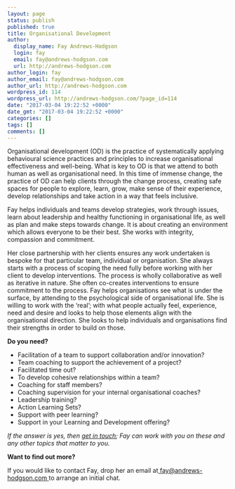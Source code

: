```yaml
---
layout: page
status: publish
published: true
title: Organisational Development
author:
  display_name: Fay Andrews-Hodgson
  login: fay
  email: fay@andrews-hodgson.com
  url: http://andrews-hodgson.com
author_login: fay
author_email: fay@andrews-hodgson.com
author_url: http://andrews-hodgson.com
wordpress_id: 114
wordpress_url: http://andrews-hodgson.com/?page_id=114
date: "2017-03-04 19:22:52 +0000"
date_gmt: "2017-03-04 19:22:52 +0000"
categories: []
tags: []
comments: []
---
```


<p>Organisational development (OD) is the practice of systematically applying behavioural science practices and principles to increase organisational effectiveness and well-being.  What is key to OD is that we attend to both human as well as organisational need.  In this time of immense change, the practice of OD can help clients through the change process, creating safe spaces for people to explore, learn, grow, make sense of their experience, develop relationships and take action in a way that feels inclusive.</p>
<p>Fay helps individuals and teams develop strategies, work through issues, learn about leadership and healthy functioning in organisational life, as well as plan and  make steps towards change.  It is about creating an environment which allows everyone to be their best.  She works with integrity, compassion and commitment.</p>
<p>Her close partnership with her clients ensures any work undertaken is bespoke for that particular team, individual or organisation.  She always starts with a process of scoping the need fully before working with her client to develop interventions. The process is wholly collaborative as well as iterative in nature.  She often co-creates interventions to ensure commitment to the process.  Fay helps organisations see what is under the surface, by attending to the psychological side of organisational life.  She is willing to work with the ‘real’; with what people actually feel, experience, need and desire and looks to help those elements align with the organisational direction.  She looks to help individuals and organisations find their strengths in order to build on those.</p>
<p><strong>Do you need?</strong></p>
<ul>
<li>Facilitation of a team to support collaboration and/or innovation?</li>
<li>Team coaching to support the achievement of a project?</li>
<li>Facilitated time out?</li>
<li>To develop cohesive relationships within a team?</li>
<li>Coaching for staff members?</li>
<li>Coaching supervision for your internal organisational coaches?</li>
<li>Leadership training?</li>
<li>Action Learning Sets?</li>
<li>Support with peer learning?</li>
<li>Support in your Learning and Development offering?</li>
</ul>
<p><em>If the answer is yes, then <a href="mailto:fay@andrews-hodgson.com">get in touch</a>; Fay can work with you on these and any other topics that matter to you.</em></p>
<p><strong>Want to find out more?</strong></p>
<p>If you would like to contact Fay, drop her an email at<a href="mailto:fay@andrews-hodgson.com"> fay@andrews-hodgson.com </a>to arrange an initial chat.</p>
